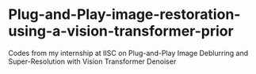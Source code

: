 # Plug-and-Play-image-restoration-using-a-vision-transformer-prior
Codes from my internship at IISC on Plug-and-Play Image Deblurring and Super-Resolution with Vision Transformer Denoiser

